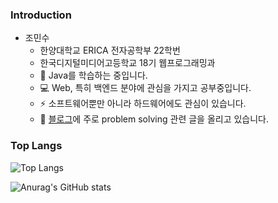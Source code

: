 

<!--
**minsoo0715/minsoo0715** is a ✨ _special_ ✨ repository because its `README.md` (this file) appears on your GitHub profile.
!-->



<!--
Here are some ideas to get you started:

- 🔭 I’m currently working on ...
- 👯 I’m looking to collaborate on ...
- 🤔 I’m looking for help with ...
- 💬 Ask me about ...
- 📫 How to reach me: ...
- 😄 Pronouns: ...
- ⚡ Fun fact: ...
-->

### Introduction

- 조민수
  - 한양대학교 ERICA 전자공학부 22학번
  - 한국디지털미디어고등학교 18기 웹프로그래밍과
  - 🌱 Java를 학습하는 중입니다.
  - 💻 Web, 특히 백엔드 분야에 관심을 가지고 공부중입니다.
  - ⚡ 소프트웨어뿐만 아니라 하드웨어에도 관심이 있습니다.
  - 📝 [블로그](https://blog.naver.com/minsoo0715)에 주로 problem solving 관련 글을 올리고 있습니다.

### Top Langs
![Top Langs](https://github-readme-stats.vercel.app/api/top-langs/?username=minsoo0715&layout=compact&langs_count=8&theme=vue&hide=EJS,HTML,CSS)

![Anurag's GitHub stats](https://github-readme-stats.vercel.app/api?username=minsoo0715&show_icons=true&theme=radical)

